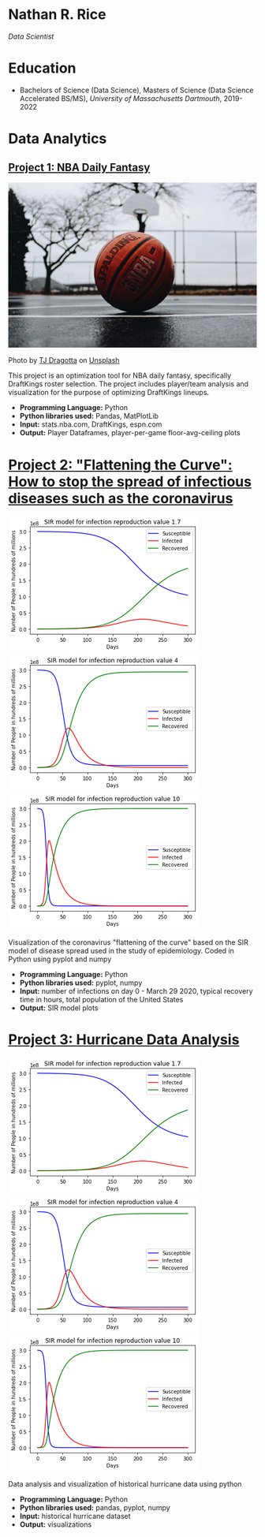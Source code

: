 # Nathan R. Rice
*Data Scientist*

# Education
* Bachelors of Science (Data Science), Masters of Science (Data Science Accelerated BS/MS), *University of Massachusetts Dartmouth*, 2019-2022

# Data Analytics

## [Project 1: NBA Daily Fantasy](https://github.com/NateRice/NBADailyFantasy)
![alt text](tj-dragotta-Gl0jBJJTDWs-unsplash.jpg)

Photo by <a href="https://unsplash.com/@tjdragotta?utm_source=unsplash&utm_medium=referral&utm_content=creditCopyText">TJ Dragotta</a> on <a href="https://unsplash.com/s/photos/nba?utm_source=unsplash&utm_medium=referral&utm_content=creditCopyText">Unsplash</a>
  

This project is an optimization tool for NBA daily fantasy, specifically DraftKings roster selection. The project includes player/team analysis and visualization for the purpose of optimizing DraftKings lineups.
* **Programming Language:** Python
* **Python libraries used:** Pandas, MatPlotLib
* **Input:** stats.nba.com, DraftKings, espn.com
* **Output:** Player Dataframes, player-per-game floor-avg-ceiling plots

# [Project 2: "Flattening the Curve": How to stop the spread of infectious diseases such as the coronavirus](https://github.com/NateRice/flattening_the_curve)
![alt text](rnot1.7.png)![alt text](rnot4.png)![alt text](rnot10.png)


Visualization of the coronavirus "flattening of the curve" based on the SIR model of disease spread used in the study of epidemiology. Coded in Python using pyplot and numpy
* **Programming Language:** Python
* **Python libraries used:** pyplot, numpy
* **Input:** number of infections on day 0 - March 29 2020, typical recovery time in hours, total population of the United States
* **Output:** SIR model plots

# [Project 3: Hurricane Data Analysis](https://github.com/NateRice/hurricane)
![alt text](rnot1.7.png)![alt text](rnot4.png)![alt text](rnot10.png)


Data analysis and visualization of historical hurricane data using python
* **Programming Language:** Python
* **Python libraries used:** pandas, pyplot, numpy
* **Input:** historical hurricane dataset
* **Output:** visualizations
